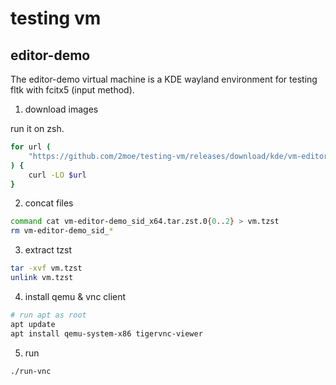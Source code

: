 # testing vm

## editor-demo

The editor-demo virtual machine is a KDE wayland environment for testing fltk with fcitx5 (input method).

1. download images

run it on zsh.

```zsh
for url (
    "https://github.com/2moe/testing-vm/releases/download/kde/vm-editor-demo_sid_x64.tar.zst.0"{0..2}
) {
    curl -LO $url
}
```

2. concat files

```zsh
command cat vm-editor-demo_sid_x64.tar.zst.0{0..2} > vm.tzst
rm vm-editor-demo_sid_*
```

3. extract tzst

```sh
tar -xvf vm.tzst
unlink vm.tzst
```

4. install qemu & vnc client

```sh
# run apt as root
apt update
apt install qemu-system-x86 tigervnc-viewer
```

5. run

```sh
./run-vnc
```
